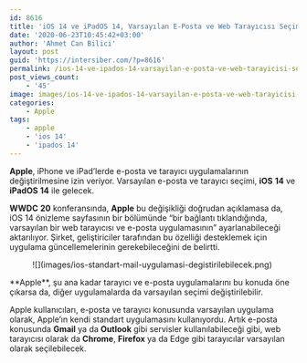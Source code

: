 ```yaml
---
id: 8616
title: 'iOS 14 ve iPadOS 14, Varsayılan E-Posta ve Web Tarayıcısı Seçimine İzin Verecek'
date: '2020-06-23T10:45:42+03:00'
author: 'Ahmet Can Bilici'
layout: post
guid: 'https://intersiber.com/?p=8616'
permalink: /ios-14-ve-ipados-14-varsayilan-e-posta-ve-web-tarayicisi-secimine-izin-verecek/
post_views_count:
    - '45'
image: images/ios-14-ve-ipados-14-varsayilan-e-posta-ve-web-tarayicisi-secimine-izin-verecek.png
categories:
    - Apple
tags:
    - apple
    - 'ios 14'
    - 'ipados 14'
---
```


**Apple**, iPhone ve iPad’lerde e-posta ve tarayıcı uygulamalarının değiştirilmesine izin veriyor. Varsayılan e-posta ve tarayıcı seçimi, **iOS** **14** ve **iPadOS** **14** ile gelecek.

**WWDC** **20** konferansında, **Apple** bu değişikliği doğrudan açıklamasa da, iOS 14 önizleme sayfasının bir bölümünde “bir bağlantı tıklandığında, varsayılan bir web tarayıcısı ve e-posta uygulamasının” ayarlanabileceği aktarılıyor. Şirket, geliştiriciler tarafından bu özelliği desteklemek için uygulama güncellemelerinin gerekebileceğini de belirtti.

<figure class="wp-block-image size-large">![](images/ios-standart-mail-uygulamasi-degistirilebilecek.png)</figure>**Apple**, şu ana kadar tarayıcı ve e-posta uygulamalarını bu konuda öne çıkarsa da, diğer uygulamalarda da varsayılan seçimi değiştirilebilir.

Apple kullanıcıları, e-posta ve tarayıcı konusunda varsayılan uygulama olarak, Apple’ın kendi standart uygulamasını kullanıyordu. Artık e-posta konusunda **Gmail** ya da **Outlook** gibi servisler kullanılabileceği gibi, web tarayıcısı olarak da **Chrome**, **Firefox** ya da Edge gibi tarayıcılar varsayılan olarak seçilebilecek.